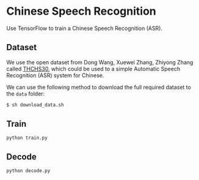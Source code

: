 # Chinese Speech Recognition

Use TensorFlow to train a Chinese Speech Recognition (ASR).

## Dataset

We use the open dataset from Dong Wang, Xuewei Zhang, Zhiyong Zhang called [THCHS30](http://data.cslt.org/thchs30/standalone.html), which could be used to a simple Automatic Speech Recognition (ASR) system for Chinese.

We can use the following method to download the full required dataset to the `data` folder:

```bash
$ sh download_data.sh
```

## Train

```
python train.py
```

## Decode

```
python decode.py
```
